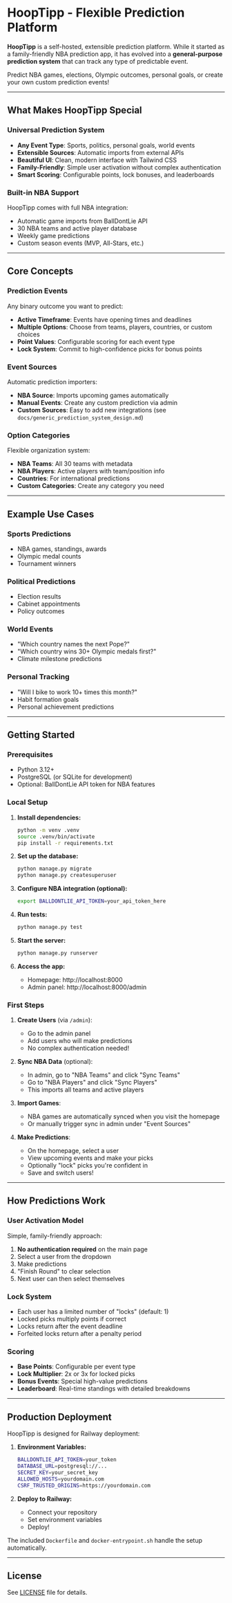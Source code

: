 # HoopTipp - Flexible Prediction Platform

**HoopTipp** is a self-hosted, extensible prediction platform. While it started as a family-friendly NBA prediction app, it has evolved into a **general-purpose prediction system** that can track any type of predictable event.

Predict NBA games, elections, Olympic outcomes, personal goals, or create your own custom prediction events!

---

## What Makes HoopTipp Special

### Universal Prediction System
- **Any Event Type**: Sports, politics, personal goals, world events
- **Extensible Sources**: Automatic imports from external APIs
- **Beautiful UI**: Clean, modern interface with Tailwind CSS
- **Family-Friendly**: Simple user activation without complex authentication
- **Smart Scoring**: Configurable points, lock bonuses, and leaderboards

### Built-in NBA Support
HoopTipp comes with full NBA integration:
- Automatic game imports from BallDontLie API
- 30 NBA teams and active player database
- Weekly game predictions
- Custom season events (MVP, All-Stars, etc.)

---

## Core Concepts

### Prediction Events
Any binary outcome you want to predict:
- **Active Timeframe**: Events have opening times and deadlines
- **Multiple Options**: Choose from teams, players, countries, or custom choices
- **Point Values**: Configurable scoring for each event type
- **Lock System**: Commit to high-confidence picks for bonus points

### Event Sources
Automatic prediction importers:
- **NBA Source**: Imports upcoming games automatically
- **Manual Events**: Create any custom prediction via admin
- **Custom Sources**: Easy to add new integrations (see `docs/generic_prediction_system_design.md`)

### Option Categories
Flexible organization system:
- **NBA Teams**: All 30 teams with metadata
- **NBA Players**: Active players with team/position info
- **Countries**: For international predictions
- **Custom Categories**: Create any category you need

---

## Example Use Cases

### Sports Predictions
- NBA games, standings, awards
- Olympic medal counts
- Tournament winners

### Political Predictions
- Election results
- Cabinet appointments
- Policy outcomes

### World Events
- "Which country names the next Pope?"
- "Which country wins 30+ Olympic medals first?"
- Climate milestone predictions

### Personal Tracking
- "Will I bike to work 10+ times this month?"
- Habit formation goals
- Personal achievement predictions

---

## Getting Started

### Prerequisites
- Python 3.12+
- PostgreSQL (or SQLite for development)
- Optional: BallDontLie API token for NBA features

### Local Setup

1. **Install dependencies:**
   ```bash
   python -m venv .venv
   source .venv/bin/activate
   pip install -r requirements.txt
   ```

2. **Set up the database:**
   ```bash
   python manage.py migrate
   python manage.py createsuperuser
   ```

3. **Configure NBA integration (optional):**
   ```bash
   export BALLDONTLIE_API_TOKEN=your_api_token_here
   ```

4. **Run tests:**
   ```bash
   python manage.py test
   ```

5. **Start the server:**
   ```bash
   python manage.py runserver
   ```

6. **Access the app:**
   - Homepage: http://localhost:8000
   - Admin panel: http://localhost:8000/admin

### First Steps

1. **Create Users** (via `/admin`):
   - Go to the admin panel
   - Add users who will make predictions
   - No complex authentication needed!

2. **Sync NBA Data** (optional):
   - In admin, go to "NBA Teams" and click "Sync Teams"
   - Go to "NBA Players" and click "Sync Players"
   - This imports all teams and active players

3. **Import Games**:
   - NBA games are automatically synced when you visit the homepage
   - Or manually trigger sync in admin under "Event Sources"

4. **Make Predictions**:
   - On the homepage, select a user
   - View upcoming events and make your picks
   - Optionally "lock" picks you're confident in
   - Save and switch users!

---

## How Predictions Work

### User Activation Model
Simple, family-friendly approach:
1. **No authentication required** on the main page
2. Select a user from the dropdown
3. Make predictions
4. "Finish Round" to clear selection
5. Next user can then select themselves

### Lock System
- Each user has a limited number of "locks" (default: 1)
- Locked picks multiply points if correct
- Locks return after the event deadline
- Forfeited locks return after a penalty period

### Scoring
- **Base Points**: Configurable per event type
- **Lock Multiplier**: 2x or 3x for locked picks
- **Bonus Events**: Special high-value predictions
- **Leaderboard**: Real-time standings with detailed breakdowns

---

## Production Deployment

HoopTipp is designed for Railway deployment:

1. **Environment Variables:**
   ```bash
   BALLDONTLIE_API_TOKEN=your_token
   DATABASE_URL=postgresql://...
   SECRET_KEY=your_secret_key
   ALLOWED_HOSTS=yourdomain.com
   CSRF_TRUSTED_ORIGINS=https://yourdomain.com
   ```

2. **Deploy to Railway:**
   - Connect your repository
   - Set environment variables
   - Deploy!

The included `Dockerfile` and `docker-entrypoint.sh` handle the setup automatically.

---

## License

See [LICENSE](LICENSE) file for details.
